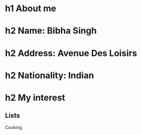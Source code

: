 # h1 About me

# h2 **Name**: Bibha Singh
# h2 **Address**: Avenue Des Loisirs
# h2 **Nationality**: Indian

# h2 **My interest**
 
## Lists

Cooking

